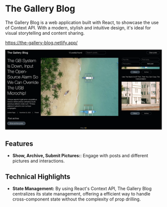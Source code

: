 # The Gallery Blog

The Gallery Blog is a web application built with React, to showcase the use of Context API.
With a modern, stylish and intuitive design, it's ideal for visual storytelling and content sharing.

https://the-gallery-blog.netlify.app/

![Screenshot](./public/screenshot.1.png)

## Features

- **Show, Archive, Submit Pictures:**: Engage with posts and different pictures and interactions.

## Technical Highlights
- **State Management:** By using React's Context API, The Gallery Blog centralizes its state management, offering a efficient way to handle cross-component state without the complexity of prop drilling.
